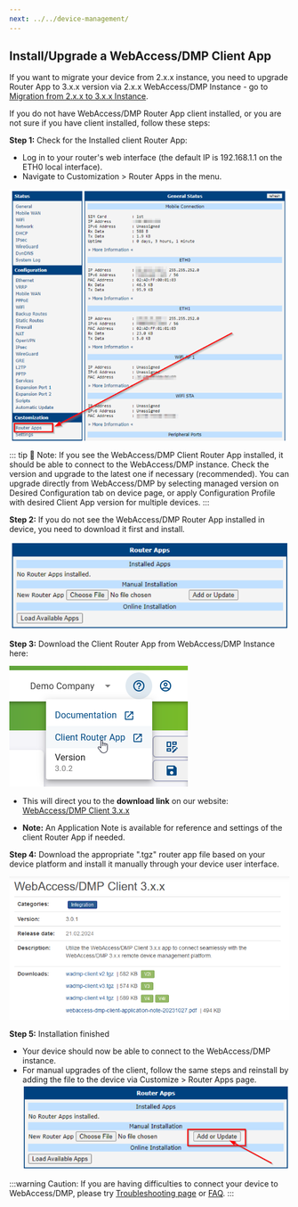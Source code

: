 ```yaml
---
next: ../../device-management/
---
```


## Install/Upgrade a WebAccess/DMP Client App

If you want to migrate your device from 2.x.x instance, you need to upgrade Router App to 3.x.x version via 2.x.x WebAccess/DMP Instance - go to [Migration from 2.x.x to 3.x.x Instance](../../migration/). <!-- new link -->

If you do not have WebAccess/DMP Router App client installed, or you are not sure if you have client installed, follow these steps:

**Step 1:** Check for the Installed client Router App:

- Log in to your router's web interface (the default IP is 192.168.1.1 on the ETH0 local interface).
- Navigate to Customization > Router Apps in the menu.

![APP-1](../../images/RouterAPP/APP-1.png)

::: tip 📌 Note:
If you see the WebAccess/DMP Client Router App installed, it should be able to connect to the WebAccess/DMP instance. Check the version and upgrade to the latest one if necessary (recommended). You can upgrade directly from WebAccess/DMP by selecting managed version on Desired Configuration tab on device page, or apply Configuration Profile with desired Client App version for multiple devices.
:::

**Step 2:** If you do not see the WebAccess/DMP Router App installed in device, you need to download it first and install.

![APP-2](../../images/RouterAPP/APP-2.png)

**Step 3:** Download the Client Router App from WebAccess/DMP Instance here:

![APP-3](../../images/RouterAPP/APP-3.png)

- This will direct you to the **download link** on our website: [WebAccess/DMP Client 3.x.x](https://icr.advantech.com/products/software/user-modules#webaccessdmp-client-3xx)

- **Note:** An Application Note is available for reference and settings of the client Router App if needed.

**Step 4:** Download the appropriate ".tgz" router app file based on your device platform and install it manually through your device user interface.

![APP-4](../../images/RouterAPP/APP-4.png)

**Step 5:** Installation finished

- Your device should now be able to connect to the WebAccess/DMP instance.
- For manual upgrades of the client, follow the same steps and reinstall by adding the file to the device via Customize > Router Apps page.
  ![APP-5](../../images/RouterAPP/APP-5.png)

:::warning Caution:
If you are having difficulties to connect your device to WebAccess/DMP, please try [Troubleshooting page](../../troubleshooting/) or [FAQ](../../faq/). <!-- new links. -->
:::
